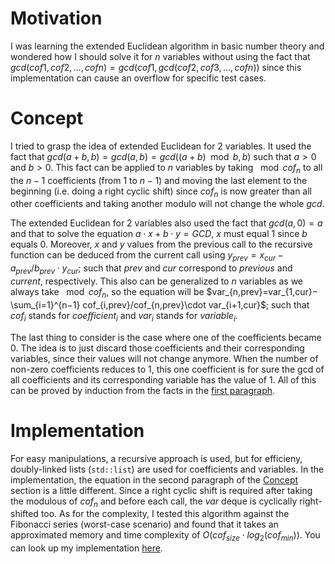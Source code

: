 # Motivation

I was learning the extended Euclidean algorithm in basic number theory and wondered how I should solve it for $n$ variables without using the fact that $gcd(cof1,cof2,…,cofn)=gcd(cof1,gcd(cof2,cof3,…,cofn))$ since this implementation can cause an overflow for specific test cases.

# Concept

I tried to grasp the idea of extended Euclidean for $2$ variables. It used the fact that $gcd(a+b,b)=gcd(a,b)=gcd((a+b)\mod b,b)$ such that $a>0$ and $b>0$. This fact can be applied to $n$ variables by taking $\mod cof_n$ to all the $n−1$ coefficients (from $1$ to $n−1$) and moving the last element to the beginning (i.e. doing a right cyclic shift) since $cof_n$ is now greater than all other coefficients and taking another modulo will not change the whole $gcd$.

The extended Euclidean for $2$ variables also used the fact that $gcd(a,0)=a$ and that to solve the equation $a\cdot x+b\cdot y=GCD$, $x$ must equal $1$ since $b$ equals $0$. Moreover, $x$ and $y$ values from the previous call to the recursive function can be deduced from the current call using $y_{prev}=x_{cur}−a_{prev}/b_{prev}\cdot y_{cur}$; such that $prev$ and $cur$ correspond to $previous$ and $current$, respectively. This also can be generalized to $n$ variables as we always take $\mod cof_n$, so the equation will be $var_{n,prev}=var_{1,cur}−\sum_{i=1}^{n−1} cof_{i,prev}/cof_{n,prev}\cdot var_{i+1,cur}$; such that $cof_i$ stands for $coefficient_i$ and $var_i$ stands for $variable_i$.

The last thing to consider is the case where one of the coefficients became $0$. The idea is to just discard those coefficients and their corresponding variables, since their values will not change anymore. When the number of non-zero coefficients reduces to $1$, this one coefficient is for sure the gcd of all coefficients and its corresponding variable has the value of $1$. All of this can be proved by induction from the facts in the [first paragraph](#concept).

# Implementation

For easy manipulations, a recursive approach is used, but for efficieny, doubly-linked lists (`std::list`) are used for coefficients and variables. In the implementation, the equation in the second paragraph of the [Concept](#concept) section is a little different. Since a right cyclic shift is required after taking the modulous of $cof_n$ and before each call, the $var$ deque is cyclically right-shifted too. As for the complexity, I tested this algorithm against the Fibonacci series (worst-case scenario) and found that it takes an approximated memory and time complexity of $O(cof_{size}\cdot log_2(cof_{min}))$. You can look up my implementation [here](./include/extended_euclidean.hpp).
